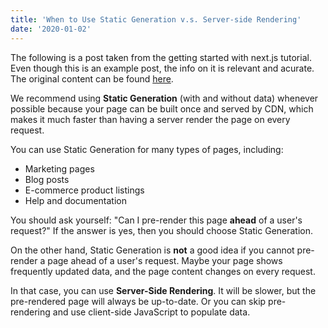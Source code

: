 ```yaml
---
title: 'When to Use Static Generation v.s. Server-side Rendering'
date: '2020-01-02'
---
```


The following is a post taken from the getting started with next.js tutorial. Even though this is an example post, the info on it is relevant and acurate. The original content can be found [here](https://next-learn-starter.vercel.app/posts/ssg-ssr). 

We recommend using **Static Generation** (with and without data) whenever possible because your page can be built once and served by CDN, which makes it much faster than having a server render the page on every request.

You can use Static Generation for many types of pages, including:

- Marketing pages
- Blog posts
- E-commerce product listings
- Help and documentation

You should ask yourself: "Can I pre-render this page **ahead** of a user's request?" If the answer is yes, then you should choose Static Generation.

On the other hand, Static Generation is **not** a good idea if you cannot pre-render a page ahead of a user's request. Maybe your page shows frequently updated data, and the page content changes on every request.

In that case, you can use **Server-Side Rendering**. It will be slower, but the pre-rendered page will always be up-to-date. Or you can skip pre-rendering and use client-side JavaScript to populate data.